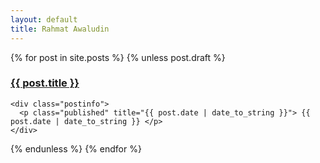 ```yaml
---
layout: default
title: Rahmat Awaludin
---
```


<div id="postlist">
  {% for post in site.posts %}
   {% unless post.draft %}
  <div class="post">
    <h3><a href="{{ BASE_PATH }}{{ post.url }}" title="Permalink to this article">{{ post.title }}</a></h3>

    <div class="postinfo">
      <p class="published" title="{{ post.date | date_to_string }}"> {{ post.date | date_to_string }} </p>
    </div>
  </div>
   {% endunless %}
  {% endfor %}
</div>
